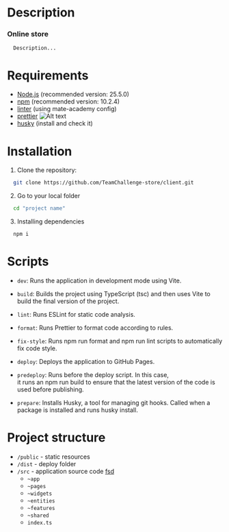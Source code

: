 # Description

### Online store

```
  Description...
```

# Requirements

- [Node.js](https://nodejs.org/download/release/v21.5.0/) (recommended version: 25.5.0)
- [npm](https://www.npmjs.com/package/npm/v/10.2.4) (recommended version: 10.2.4)
- [linter](https://www.npmjs.com/package/@mate-academy/eslint-config-react-typescript) (using mate-academy config)
- [prettier](https://prettier.io/) ![Alt text](image.png)
- [husky](https://www.npmjs.com/package/husky/v/8.0.3/) (install and check it)

# Installation

1. Clone the repository:

```bash
  git clone https://github.com/TeamChallenge-store/client.git
```

2. Go to your local folder

```bash
  cd "project name"
```

3. Installing dependencies

```bash
  npm i
```

# Scripts

- `dev`: Runs the application in development mode using Vite.
- `build`: Builds the project using TypeScript (tsc) and then uses Vite to build the final version of the project.

- `lint`: Runs ESLint for static code analysis.

- `format`: Runs Prettier to format code according to rules.

- `fix-style`: Runs npm run format and npm run lint scripts to automatically fix code style.

- `deploy`: Deploys the application to GitHub Pages.

- `predeploy`: Runs before the deploy script. In this case,  
  it runs an npm run build to ensure that the latest version of the code is used before publishing.

- `prepare`: Installs Husky, a tool for managing git hooks. Called when a package is installed and runs husky install.

# Project structure

- `/public` - static resources
- `/dist` - deploy folder
- `/src` - application source code
  [fsd](https://feature-sliced.design/ru/docs/get-started/overview)
  - `~app`
  - `~pages`
  - `~widgets`
  - `~entities`
  - `~features`
  - `~shared`
  - `index.ts`
